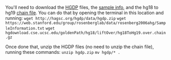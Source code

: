You'll need to download the [HGDP](http://hagsc.org/hgdp/files.html) files, the [sample info](https://web.stanford.edu/group/rosenberglab/data/rosenberg2006ahg/SampleInformation.txt), and the hg18 to hg19 [chain file](hgdownload.cse.ucsc.edu/goldenPath/hg18/liftOver/hg18ToHg19.over.chain.gz).
You can do that by opening the terminal in this location and running:
`wget http://hagsc.org/hgdp/data/hgdp.zip`
`wget https://web.stanford.edu/group/rosenberglab/data/rosenberg2006ahg/SampleInformation.txt`
`wget hgdownload.cse.ucsc.edu/goldenPath/hg18/liftOver/hg18ToHg19.over.chain.gz`

Once done that, unzip the HGDP files (no need to unzip the chain file), running these commands:
`unzip hgdp.zip`
`mv hgdp/* .`
